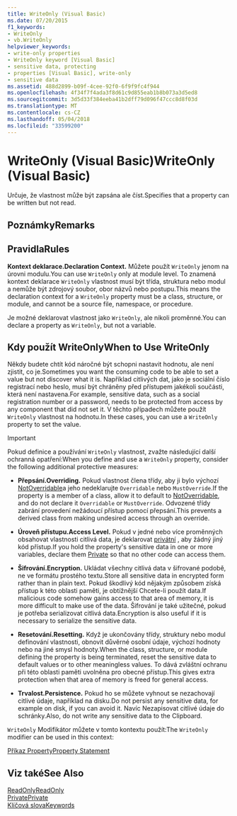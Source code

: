 ```yaml
---
title: WriteOnly (Visual Basic)
ms.date: 07/20/2015
f1_keywords:
- WriteOnly
- vb.WriteOnly
helpviewer_keywords:
- write-only properties
- WriteOnly keyword [Visual Basic]
- sensitive data, protecting
- properties [Visual Basic], write-only
- sensitive data
ms.assetid: 488d2899-b09f-4cee-92f0-6f9f9fc4f944
ms.openlocfilehash: 4f34f7f4ada3f8d61c9d855eab1b8b073a3d5ed8
ms.sourcegitcommit: 3d5d33f384eeba41b2dff79d096f47ccc8d8f03d
ms.translationtype: MT
ms.contentlocale: cs-CZ
ms.lasthandoff: 05/04/2018
ms.locfileid: "33599200"
---
```

# <a name="writeonly-visual-basic"></a><span data-ttu-id="8e7e7-102">WriteOnly (Visual Basic)</span><span class="sxs-lookup"><span data-stu-id="8e7e7-102">WriteOnly (Visual Basic)</span></span>
<span data-ttu-id="8e7e7-103">Určuje, že vlastnost může být zapsána ale číst.</span><span class="sxs-lookup"><span data-stu-id="8e7e7-103">Specifies that a property can be written but not read.</span></span>  
  
## <a name="remarks"></a><span data-ttu-id="8e7e7-104">Poznámky</span><span class="sxs-lookup"><span data-stu-id="8e7e7-104">Remarks</span></span>  
  
## <a name="rules"></a><span data-ttu-id="8e7e7-105">Pravidla</span><span class="sxs-lookup"><span data-stu-id="8e7e7-105">Rules</span></span>  
 <span data-ttu-id="8e7e7-106">**Kontext deklarace.**</span><span class="sxs-lookup"><span data-stu-id="8e7e7-106">**Declaration Context.**</span></span> <span data-ttu-id="8e7e7-107">Můžete použít `WriteOnly` jenom na úrovni modulu.</span><span class="sxs-lookup"><span data-stu-id="8e7e7-107">You can use `WriteOnly` only at module level.</span></span> <span data-ttu-id="8e7e7-108">To znamená kontext deklarace `WriteOnly` vlastnost musí být třída, struktura nebo modul a nemůže být zdrojový soubor, obor názvů nebo postupu.</span><span class="sxs-lookup"><span data-stu-id="8e7e7-108">This means the declaration context for a `WriteOnly` property must be a class, structure, or module, and cannot be a source file, namespace, or procedure.</span></span>  
  
 <span data-ttu-id="8e7e7-109">Je možné deklarovat vlastnost jako `WriteOnly`, ale nikoli proměnné.</span><span class="sxs-lookup"><span data-stu-id="8e7e7-109">You can declare a property as `WriteOnly`, but not a variable.</span></span>  
  
## <a name="when-to-use-writeonly"></a><span data-ttu-id="8e7e7-110">Kdy použít WriteOnly</span><span class="sxs-lookup"><span data-stu-id="8e7e7-110">When to Use WriteOnly</span></span>  
 <span data-ttu-id="8e7e7-111">Někdy budete chtít kód náročné být schopni nastavit hodnotu, ale není zjistit, co je.</span><span class="sxs-lookup"><span data-stu-id="8e7e7-111">Sometimes you want the consuming code to be able to set a value but not discover what it is.</span></span> <span data-ttu-id="8e7e7-112">Například citlivých dat, jako je sociální číslo registrací nebo heslo, musí být chráněny před přístupem jakékoli součásti, která není nastavena.</span><span class="sxs-lookup"><span data-stu-id="8e7e7-112">For example, sensitive data, such as a social registration number or a password, needs to be protected from access by any component that did not set it.</span></span> <span data-ttu-id="8e7e7-113">V těchto případech můžete použít `WriteOnly` vlastnost na hodnotu.</span><span class="sxs-lookup"><span data-stu-id="8e7e7-113">In these cases, you can use a `WriteOnly` property to set the value.</span></span>  
  
> [!IMPORTANT]
>  <span data-ttu-id="8e7e7-114">Pokud definice a používání `WriteOnly` vlastnost, zvažte následující další ochranná opatření:</span><span class="sxs-lookup"><span data-stu-id="8e7e7-114">When you define and use a `WriteOnly` property, consider the following additional protective measures:</span></span>  
  
-   <span data-ttu-id="8e7e7-115">**Přepsání.**</span><span class="sxs-lookup"><span data-stu-id="8e7e7-115">**Overriding.**</span></span> <span data-ttu-id="8e7e7-116">Pokud vlastnost člena třídy, aby ji bylo výchozí [NotOverridable](../../../visual-basic/language-reference/modifiers/notoverridable.md)a jeho nedeklarujte `Overridable` nebo `MustOverride`.</span><span class="sxs-lookup"><span data-stu-id="8e7e7-116">If the property is a member of a class, allow it to default to [NotOverridable](../../../visual-basic/language-reference/modifiers/notoverridable.md), and do not declare it `Overridable` or `MustOverride`.</span></span> <span data-ttu-id="8e7e7-117">Odvozené třídy zabrání provedení nežádoucí přístup pomocí přepsání.</span><span class="sxs-lookup"><span data-stu-id="8e7e7-117">This prevents a derived class from making undesired access through an override.</span></span>  
  
-   <span data-ttu-id="8e7e7-118">**Úroveň přístupu.**</span><span class="sxs-lookup"><span data-stu-id="8e7e7-118">**Access Level.**</span></span> <span data-ttu-id="8e7e7-119">Pokud v jedné nebo více proměnných obsahovat vlastnosti citlivá data, je deklarovat [privátní](../../../visual-basic/language-reference/modifiers/private.md) , aby žádný jiný kód přístup.</span><span class="sxs-lookup"><span data-stu-id="8e7e7-119">If you hold the property's sensitive data in one or more variables, declare them [Private](../../../visual-basic/language-reference/modifiers/private.md) so that no other code can access them.</span></span>  
  
-   <span data-ttu-id="8e7e7-120">**Šifrování.**</span><span class="sxs-lookup"><span data-stu-id="8e7e7-120">**Encryption.**</span></span> <span data-ttu-id="8e7e7-121">Ukládat všechny citlivá data v šifrované podobě, ne ve formátu prostého textu.</span><span class="sxs-lookup"><span data-stu-id="8e7e7-121">Store all sensitive data in encrypted form rather than in plain text.</span></span> <span data-ttu-id="8e7e7-122">Pokud škodlivý kód nějakým způsobem získá přístup k této oblasti paměti, je obtížnější Chcete-li použít data.</span><span class="sxs-lookup"><span data-stu-id="8e7e7-122">If malicious code somehow gains access to that area of memory, it is more difficult to make use of the data.</span></span> <span data-ttu-id="8e7e7-123">Šifrování je také užitečné, pokud je potřeba serializovat citlivá data.</span><span class="sxs-lookup"><span data-stu-id="8e7e7-123">Encryption is also useful if it is necessary to serialize the sensitive data.</span></span>  
  
-   <span data-ttu-id="8e7e7-124">**Resetování.**</span><span class="sxs-lookup"><span data-stu-id="8e7e7-124">**Resetting.**</span></span> <span data-ttu-id="8e7e7-125">Když je ukončovány třídy, struktury nebo modul definování vlastnosti, obnovit důvěrné osobní údaje, výchozí hodnoty nebo na jiné smysl hodnoty.</span><span class="sxs-lookup"><span data-stu-id="8e7e7-125">When the class, structure, or module defining the property is being terminated, reset the sensitive data to default values or to other meaningless values.</span></span> <span data-ttu-id="8e7e7-126">To dává zvláštní ochranu při této oblasti paměti uvolněna pro obecné přístup.</span><span class="sxs-lookup"><span data-stu-id="8e7e7-126">This gives extra protection when that area of memory is freed for general access.</span></span>  
  
-   <span data-ttu-id="8e7e7-127">**Trvalost.**</span><span class="sxs-lookup"><span data-stu-id="8e7e7-127">**Persistence.**</span></span> <span data-ttu-id="8e7e7-128">Pokud ho se můžete vyhnout se nezachovají citlivé údaje, například na disku.</span><span class="sxs-lookup"><span data-stu-id="8e7e7-128">Do not persist any sensitive data, for example on disk, if you can avoid it.</span></span> <span data-ttu-id="8e7e7-129">Navíc Nezapisovat citlivé údaje do schránky.</span><span class="sxs-lookup"><span data-stu-id="8e7e7-129">Also, do not write any sensitive data to the Clipboard.</span></span>  
  
 <span data-ttu-id="8e7e7-130">`WriteOnly` Modifikátor můžete v tomto kontextu použít:</span><span class="sxs-lookup"><span data-stu-id="8e7e7-130">The `WriteOnly` modifier can be used in this context:</span></span>  
  
 [<span data-ttu-id="8e7e7-131">Příkaz Property</span><span class="sxs-lookup"><span data-stu-id="8e7e7-131">Property Statement</span></span>](../../../visual-basic/language-reference/statements/property-statement.md)  
  
## <a name="see-also"></a><span data-ttu-id="8e7e7-132">Viz také</span><span class="sxs-lookup"><span data-stu-id="8e7e7-132">See Also</span></span>  
 [<span data-ttu-id="8e7e7-133">ReadOnly</span><span class="sxs-lookup"><span data-stu-id="8e7e7-133">ReadOnly</span></span>](../../../visual-basic/language-reference/modifiers/readonly.md)  
 [<span data-ttu-id="8e7e7-134">Private</span><span class="sxs-lookup"><span data-stu-id="8e7e7-134">Private</span></span>](../../../visual-basic/language-reference/modifiers/private.md)  
 [<span data-ttu-id="8e7e7-135">Klíčová slova</span><span class="sxs-lookup"><span data-stu-id="8e7e7-135">Keywords</span></span>](../../../visual-basic/language-reference/keywords/index.md)
